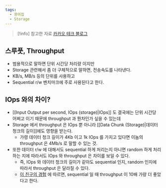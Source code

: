 ```yaml
---
tags:
  - 용어집
  - Storage
---
```

> [!info] 참고한 자료
> [카카오 테크 블로그](https://tech.kakao.com/2016/07/14/coding-for-ssd-part-2)

## 스루풋, Throughput

- 범용적으로 말하면 단위 시간당 처리량 이지만
- Storage 관련해서 좀 더 구체적으로 말하면, 전송속도를 나타낸다.
- KB/s, MB/s 등의 단위를 사용하고
- Sequential r/w 벤치마크에 주로 사용된다고 한다.

## IOps 와의 차이?

- [[Input Output per second, IOps (storage)|IOps]] 도 결국에는 단위 시간당 어쩌고 이기 때문에 throughput 과 뭔차인가 싶을 수 있는데
- Storage 에서 throughput 은 IOps 뿐 아니라 [[Data Chunk (Storage)|데이터 청크의 길이]]에도 영향을 받는다.
	- 가령 데이터 청크 길이가 4Kb 이고 1k IOps 를 가지고 있다면 이놈의 throughput 은 4Mb/s 로 말할 수 있는 것.
- 또한 데이터 r/w 에 대해서도 sequential 하게 처리는지 아니면 random 하게 처리하는 지에 따라서도 IOps 와 throughput 은 차이를 보일 수 있다.
	- 즉, IOps 와 데이터 청크의 길이가 같아도 sequential 인지, random 인지에 따라서 throughput 은 달라질 수 있다.
	- [이 친구의 경험](https://codecapsule.com/2014/02/12/coding-for-ssds-part-2-architecture-of-an-ssd-and-benchmarking/) 에 따르면, sequential 일 때 throughput 이 10배 가량 더 좋았다고 한다.